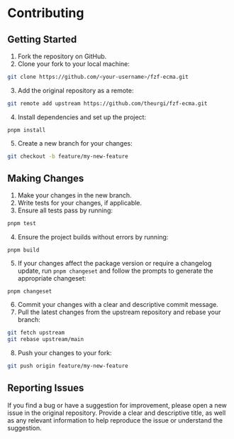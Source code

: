 # Contributing

## Getting Started

1. Fork the repository on GitHub.
2. Clone your fork to your local machine:

```bash
git clone https://github.com/<your-username>/fzf-ecma.git
```

3. Add the original repository as a remote:

```bash
git remote add upstream https://github.com/theurgi/fzf-ecma.git
```

4. Install dependencies and set up the project:

```
pnpm install
```

5. Create a new branch for your changes:

```bash
git checkout -b feature/my-new-feature
```

## Making Changes

1. Make your changes in the new branch.
2. Write tests for your changes, if applicable.
3. Ensure all tests pass by running:

```bash
pnpm test
```

4. Ensure the project builds without errors by running:

```
pnpm build
```

5. If your changes affect the package version or require a changelog update, run
   `pnpm changeset` and follow the prompts to generate the appropriate
   changeset:

```
pnpm changeset
```

6. Commit your changes with a clear and descriptive commit message.
7. Pull the latest changes from the upstream repository and rebase your branch:

```bash
git fetch upstream
git rebase upstream/main
```

8. Push your changes to your fork:

```bash
git push origin feature/my-new-feature
```

## Reporting Issues

If you find a bug or have a suggestion for improvement, please open a new issue
in the original repository. Provide a clear and descriptive title, as well as
any relevant information to help reproduce the issue or understand the
suggestion.
